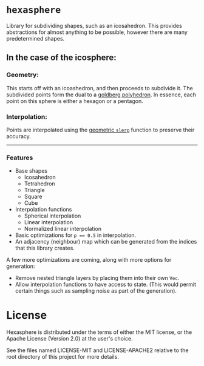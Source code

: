 # `hexasphere`

Library for subdividing shapes, such as an icosahedron. This provides
abstractions for almost anything to be possible, however there are many
predetermined shapes.

## In the case of the icosphere:

### Geometry:
This starts off with an icoashedron, and then proceeds to subdivide it.
The subdivided points form the dual to a [goldberg polyhedron](https://en.wikipedia.org/wiki/Goldberg_polyhedron). 
In essence, each point on this sphere is either a hexagon or a pentagon. 

### Interpolation:
Points are interpolated using the [geometric `slerp`](https://en.wikipedia.org/wiki/Slerp#Geometric_Slerp)
function to preserve their accuracy.

---

### Features

- Base shapes
  - Icosahedron
  - Tetrahedron
  - Triangle
  - Square
  - Cube
- Interpolation functions
  - Spherical interpolation
  - Linear interpolation
  - Normalized linear interpolation
- Basic optimizations for `p == 0.5` in interpolation.
- An adjacency (neighbour) map which can be generated from the indices
that this library creates. 

A few more optimizations are coming, along with more options for generation:

- Remove nested triangle layers by placing them into their own `Vec`.
- Allow interpolation functions to have access to state. (This would
permit certain things such as sampling noise as part of the generation).
  
# License
Hexasphere is distributed under the terms of either the MIT license, or the Apache License (Version 2.0)
at the user's choice.

See the files named LICENSE-MIT and LICENSE-APACHE2 relative to the root directory of this 
project for more details.
